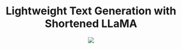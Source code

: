 # <center>Lightweight Text Generation with Shortened LLaMA</center>
<p align="center">
    <a href="https://arxiv.org/abs/2402.02834"><img src="https://img.shields.io/badge/arXiv-2402.02834-b31b1b.svg?style=flat-square" style="display:inline;"></a>
</p>
<br/>